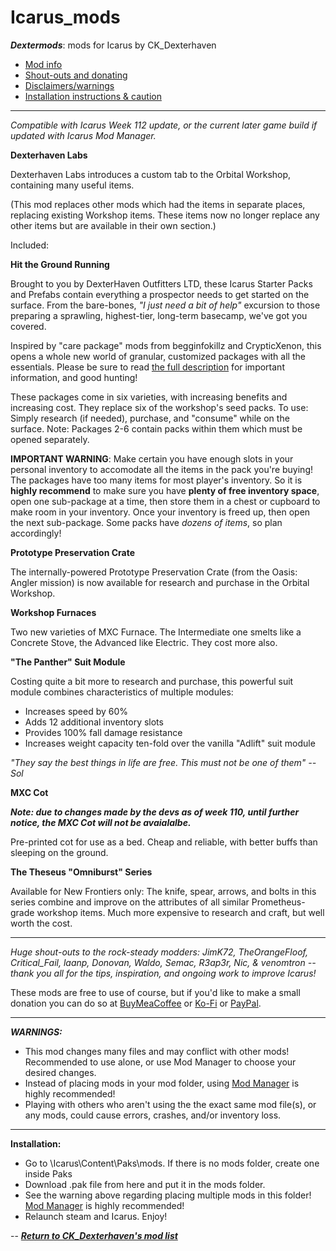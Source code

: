 # Icarus_mods
*__Dextermods__*: mods for Icarus by CK_Dexterhaven

- [Mod info](#mod)
- [Shout-outs and donating](#shouts)
- [Disclaimers/warnings](#warnings)
- [Installation instructions & caution](#install)

---

*Compatible with Icarus Week 112 update, or the current later game build if updated with Icarus Mod Manager.*

<a name="mod">__Dexterhaven Labs__</a>

Dexterhaven Labs introduces a custom tab to the Orbital Workshop, containing many useful items.

(This mod replaces other mods which had the items in separate places, replacing existing Workshop items. These items now no longer replace any other items but are available in their own section.) 

Included:

__Hit the Ground Running__

Brought to you by DexterHaven Outfitters LTD, these Icarus Starter Packs and Prefabs contain everything a prospector needs to get started on the surface. From the bare-bones, *"I just need a bit of help"* excursion to those preparing a sprawling, highest-tier, long-term basecamp, we've got you covered.

Inspired by "care package" mods from begginfokillz and CrypticXenon, this opens a whole new world of granular, customized packages with all the essentials. Please be sure to read [the full description](https://github.com/ckdextergames/Icarus_mods/blob/HTGR/DETAILS.md) for important information, and good hunting!

These packages come in six varieties, with increasing benefits and increasing cost. They replace six of the workshop's seed packs. To use: Simply research (if needed), purchase, and "consume" while on the surface. Note: Packages 2-6 contain packs within them which must be opened separately.

**IMPORTANT WARNING**: Make certain you have enough slots in your personal inventory to accomodate all the items in the pack you're buying! The packages have too many items for most player's inventory. So it is **highly recommend** to make sure you have **plenty of free inventory space**, open one sub-package at a time, then store them in a chest or cupboard to make room in your inventory. Once your inventory is freed up, then open the next sub-package. Some packs have *dozens of items*, so plan accordingly!

__Prototype Preservation Crate__

The internally-powered Prototype Preservation Crate (from the Oasis: Angler mission) is now available for research and purchase in the Orbital Workshop.

__Workshop Furnaces__

Two new varieties of MXC Furnace. The Intermediate one smelts like a Concrete Stove, the Advanced like Electric. They cost more also.

__"The Panther" Suit Module__

Costing quite a bit more to research and purchase, this powerful suit module combines characteristics of multiple modules:

* Increases speed by 60%
* Adds 12 additional inventory slots
* Provides 100% fall damage resistance
* Increases weight capacity ten-fold over the vanilla "Adlift" suit module

*"They say the best things in life are free. This must not be one of them" -- Sol*

__MXC Cot__

***Note: due to changes made by the devs as of week 110, until further notice, the MXC Cot will not be avaialalbe.***

Pre-printed cot for use as a bed. Cheap and reliable, with better buffs than sleeping on the ground.

__The Theseus "Omniburst" Series__

Available for New Frontiers only: The knife, spear, arrows, and bolts in this series combine and improve on the attributes of all similar Prometheus-grade workshop items. Much more expensive to research and craft, but well worth the cost.

---

<a name="shouts">*Huge shout-outs</a> to the rock-steady modders: JimK72, TheOrangeFloof, Critical_Fail, laanp, Donovan, Waldo, Semac, R3ap3r, Nic, & venomtron -- thank you all for the tips, inspiration, and ongoing work to improve Icarus!*

These mods are free to use of course, but if you'd like to make a small donation you can do so at [BuyMeaCoffee](https://www.buymeacoffee.com/ckdexterhaven) or [Ko-Fi](https://ko-fi.com/ckdexterhaven) or [PayPal](https://paypal.me/ckdexterhavengames).

---

<a name="warnings">*__WARNINGS:__*</a>

* This mod changes many files and may conflict with other mods! Recommended to use alone, or use Mod Manager to choose your desired changes.
* Instead of placing mods in your mod folder, using [Mod Manager](https://github.com/Jimk72/Icarus_Software) is highly recommended!
* Playing with others who aren't using the the exact same mod file(s), or any mods, could cause errors, crashes, and/or inventory loss.

---

<a name="install">__Installation:__</a>

* Go to \Icarus\Content\Paks\mods. If there is no mods folder, create one inside Paks
* Download .pak file from here and put it in the mods folder.
* See the warning above regarding placing multiple mods in this folder! [Mod Manager](https://github.com/Jimk72/Icarus_Software) is highly recommended! 
* Relaunch steam and Icarus. Enjoy!

-- [*__Return to CK_Dexterhaven's mod list__*](https://github.com/ckdextergames/Icarus_mods)